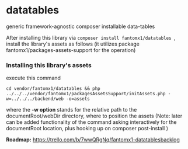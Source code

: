 # datatables
generic framework-agnostic composer installable data-tables

After installing this library via ``` composer install fantomx1/datatables  ```,
install the library's assets as follows (it utilizes package fantomx1/packages-assets-support for the operation) 

### Installing this library's assets
execute this command
```
cd vendor/fantomx1/datatables && php ../../../vendor/fantomx1/packagesAssetsSupport/initAssets.php -w=../../../backend/web -o=assets
```
where the **-w option** stands for the relative path to the documentRoot/webDir directory, where to position the assets
(Note: later can be added functionality of the command asking interactively for the documentRoot location, plus hooking up
on composer post-install
)


<b>Roadmap:</b>
https://trello.com/b/7wwQRgNq/fantomx1-datatablesbacklog
